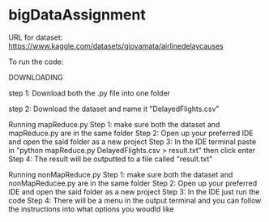 # bigDataAssignment
URL for dataset: https://www.kaggle.com/datasets/giovamata/airlinedelaycauses

To run the code:

DOWNLOADING

step 1: Download both the .py file into one folder

step 2: Download the dataset and name it "DelayedFlights.csv"

Running mapReduce.py
Step 1: make sure both the dataset and mapReduce.py are in the same folder
Step 2: Open up your preferred IDE and open the said folder as a new project
Step 3: In the IDE terminal paste in "python mapReduce.py DelayedFlights.csv > result.txt" then click enter
Step 4: The result will be outputted to a file called "result.txt"

Running nonMapReduce.py
Step 1: make sure both the dataset and nonMapReducee.py are in the same folder
Step 2: Open up your preferred IDE and open the said folder as a new project
Step 3: In the IDE just run the code
Step 4: There will be a menu in the output terminal and you can follow the instructions into what options you woudld like
